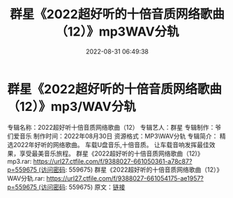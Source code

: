 ﻿---
title: 群星《2022超好听的十倍音质网络歌曲（12）》mp3WAV分轨
date: 2022-08-31 06:49:38
categories: WAV车载音乐、镜像
tags: 华语中文
---
# 群星《2022超好听的十倍音质网络歌曲（12）》mp3/WAV分轨

专辑名称：2022超好听十倍音质网络歌曲（12）
专辑艺人：群星
专辑制作：爷们爱音乐
制作时间：2022年08月30日
资源格式：MP3\WAV分轨
专辑简介：
精选2022年好听的网络歌曲。
车载U盘音乐,十倍音质。
让车载音响发挥最佳效果，享受最美音乐旅程。
群星《2022超好听的十倍音质网络歌曲（12)》mp3.rar: https://url27.ctfile.com/f/9388027-661050361-a78c87?p=559675 (访问密码:
559675)
群星《2022超好听的十倍音质网络歌曲（12）》WAV分轨.rar: https://url27.ctfile.com/f/9388027-661054175-ae1957?p=559675 (访问密码:
559675)
原文：[链接](https://blog.sina.com.cn/s/blog_1647c7e7601030z5g.html)